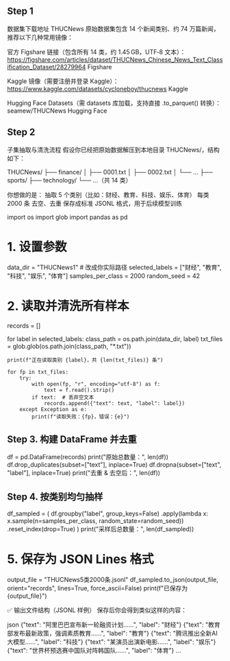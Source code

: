 ## Step 1
数据集下载地址
THUCNews 原始数据集包含 14 个新闻类别、约 74 万篇新闻，推荐以下几种常用镜像：

官方 Figshare 链接（包含所有 14 类，约 1.45 GB，UTF‑8 文本）：
https://figshare.com/articles/dataset/THUCNews_Chinese_News_Text_Classification_Dataset/28279964 
Figshare

Kaggle 镜像（需要注册并登录 Kaggle）：
https://www.kaggle.com/datasets/cycloneboy/thucnews 
Kaggle

Hugging Face Datasets（需 datasets 库加载，支持直接 .to_parquet() 转换）：
seamew/THUCNews 
Hugging Face

## Step 2
子集抽取与清洗流程
假设你已经把原始数据解压到本地目录 THUCNews/，结构如下：

THUCNews/
├── finance/
│   ├── 0001.txt
│   ├── 0002.txt
│   └── ...
├── sports/
├── technology/
└── ...（共 14 类）

你想做的是：
抽取 5 个类别（比如：财经、教育、科技、娱乐、体育）
每类 2000 条
去空、去重
保存成标准 JSONL 格式，用于后续模型训练

import os
import glob
import pandas as pd

# 1. 设置参数
data_dir = "THUCNews1"  # 改成你实际路径
selected_labels = ["财经", "教育", "科技", "娱乐", "体育"]
samples_per_class = 2000
random_seed = 42

# 2. 读取并清洗所有样本
records = []

for label in selected_labels:
    class_path = os.path.join(data_dir, label)
    txt_files = glob.glob(os.path.join(class_path, "*.txt"))
    
    print(f"正在读取类别 {label}，共 {len(txt_files)} 条")

    for fp in txt_files:
        try:
            with open(fp, "r", encoding="utf-8") as f:
                text = f.read().strip()
            if text:  # 丢弃空文本
                records.append({"text": text, "label": label})
        except Exception as e:
            print(f"读取失败：{fp}，错误：{e}")

## Step 3. 构建 DataFrame 并去重
df = pd.DataFrame(records)
print("原始总数量：", len(df))
df.drop_duplicates(subset=["text"], inplace=True)
df.dropna(subset=["text", "label"], inplace=True)
print("去重 & 去空后：", len(df))

## Step 4. 按类别均匀抽样
df_sampled = (
    df.groupby("label", group_keys=False)
      .apply(lambda x: x.sample(n=samples_per_class, random_state=random_seed))
      .reset_index(drop=True)
)
print("采样后总数量：", len(df_sampled))

# 5. 保存为 JSON Lines 格式
output_file = "THUCNews5类2000条.jsonl"
df_sampled.to_json(output_file, orient="records", lines=True, force_ascii=False)
print(f"已保存为 {output_file}")


✅ 输出文件结构（JSONL 样例）
保存后你会得到类似这样的内容：

json
{"text": "阿里巴巴宣布新一轮融资计划......", "label": "财经"}
{"text": "教育部发布最新政策，强调素质教育......", "label": "教育"}
{"text": "腾讯推出全新AI大模型......", "label": "科技"}
{"text": "某演员出演新电影......", "label": "娱乐"}
{"text": "世界杯预选赛中国队对阵韩国队......", "label": "体育"}
...


